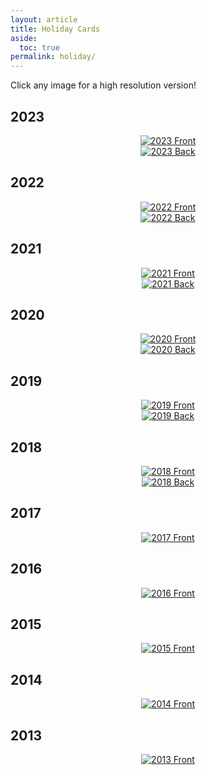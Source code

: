 ```yaml
---
layout: article
title: Holiday Cards
aside:
  toc: true
permalink: holiday/
---
```


Click any image for a high resolution version!

## 2023

<div class="grid-container">
  <div class="grid grid--py-3">
    <div class="cell cell--8">
      <center>
      <a href="/holiday/AdrianHolidayCard11_front.jpg">
        <img class="image-h image-h--xl" style="object-fit: contain" src="/holiday/preview/AdrianHolidayCard11_front.jpg" title="2023 Front"/>
      </a>
      </center>
    </div>
    <div class="cell cell--4">
      <center>
      <a href="/holiday/AdrianHolidayCard11_back.jpg">
        <img class="image-h image-h--xl" style="object-fit: contain" src="/holiday/preview/AdrianHolidayCard11_back.jpg" title="2023 Back"/>
      </a>
      </center>
    </div>
  </div>
</div>


## 2022

<div class="grid-container">
  <div class="grid grid--py-3">
    <div class="cell cell--8">
      <center>
      <a href="/holiday/AdrianHolidayCard10_front.jpg">
        <img class="image-h image-h--xl" style="object-fit: contain" src="/holiday/preview/AdrianHolidayCard10_front.jpg" title="2022 Front"/>
      </a>
      </center>
    </div>
    <div class="cell cell--4">
      <center>
      <a href="/holiday/AdrianHolidayCard10_back.jpg">
        <img class="image-h image-h--xl" style="object-fit: contain" src="/holiday/preview/AdrianHolidayCard10_back.jpg" title="2022 Back"/>
      </a>
      </center>
    </div>
  </div>
</div>

## 2021

<div class="grid-container">
  <div class="grid grid--py-3">
    <div class="cell cell--8">
      <center>
      <a href="/holiday/AdrianHolidayCard9_front.jpg">
        <img class="image-h image-h--xl" style="object-fit: contain" src="/holiday/preview/AdrianHolidayCard9_front.jpg" title="2021 Front"/>
      </a>
      </center>
    </div>
    <div class="cell cell--4">
      <center>
      <a href="/holiday/AdrianHolidayCard9_back.jpg">
        <img class="image-h image-h--xl" style="object-fit: contain" src="/holiday/preview/AdrianHolidayCard9_back.jpg" title="2021 Back"/>
      </a>
      </center>
    </div>
  </div>
</div>

## 2020

<div class="grid-container">
  <div class="grid grid--py-3">
    <div class="cell cell--8">
      <center>
      <a href="/holiday/AdrianHolidayCard8_front.jpg">
        <img class="image-h image-h--xl" style="object-fit: contain" src="/holiday/preview/AdrianHolidayCard8_front.jpg" title="2020 Front"/>
      </a>
      </center>
    </div>
    <div class="cell cell--4">
      <center>
      <a href="/holiday/AdrianHolidayCard8_back.jpg">
        <img class="image-h image-h--xl" style="object-fit: contain" src="/holiday/preview/AdrianHolidayCard8_back.jpg" title="2020 Back"/>
      </a>
      </center>
    </div>
  </div>
</div>

## 2019

<div class="grid-container">
  <div class="grid grid--py-3">
    <div class="cell cell--8">
      <center>
      <a href="/holiday/AdrianHolidayCard7_front.jpg">
        <img class="image-h image-h--xl" style="object-fit: contain" src="/holiday/preview/AdrianHolidayCard7_front.jpg" title="2019 Front"/>
      </a>
      </center>
    </div>
    <div class="cell cell--4">
      <center>
      <a href="/holiday/AdrianHolidayCard7_back.jpg">
        <img class="image-h image-h--xl" style="object-fit: contain" src="/holiday/preview/AdrianHolidayCard7_back.jpg" title="2019 Back"/>
      </a>
      </center>
    </div>
  </div>
</div>


## 2018

<div class="grid-container">
  <div class="grid grid--py-3">
    <div class="cell cell--8">
      <center>
      <a href="/holiday/AdrianHolidayCard6_front.jpg">
        <img class="image-h image-h--xl" style="object-fit: contain" src="/holiday/preview/AdrianHolidayCard6_front.jpg" title="2018 Front"/>
      </a>
      </center>
    </div>
    <div class="cell cell--4">
      <center>
      <a href="/holiday/AdrianHolidayCard6_back.jpg">
        <img class="image-h image-h--xl" style="object-fit: contain" src="/holiday/preview/AdrianHolidayCard6_back.jpg" title="2018 Back"/>
      </a>
      </center>
    </div>
  </div>
</div>

## 2017

<div class="grid-container">
  <div class="grid grid--py-3">
    <div class="cell cell--8">
      <center>
      <a href="/holiday/AdrianHolidayCard5_front.jpg">
        <img class="image-h image-h--xl" style="object-fit: contain" src="/holiday/preview/AdrianHolidayCard5_front.jpg" title="2017 Front"/>
      </a>
      </center>
    </div>
  </div>
</div>

## 2016

<div class="grid-container">
  <div class="grid grid--py-3">
    <div class="cell cell--8">
      <center>
      <a href="/holiday/AdrianHolidayCard4_front.jpg">
        <img class="image-h image-h--xl" style="object-fit: contain" src="/holiday/preview/AdrianHolidayCard4_front.jpg" title="2016 Front"/>
      </a>
      </center>
    </div>
  </div>
</div>

## 2015

<div class="grid-container">
  <div class="grid grid--py-3">
    <div class="cell cell--8">
      <center>
      <a href="/holiday/AdrianHolidayCard3_front.jpg">
        <img class="image-h image-h--xl" style="object-fit: contain" src="/holiday/preview/AdrianHolidayCard3_front.jpg" title="2015 Front"/>
      </a>
      </center>
    </div>
  </div>
</div>

## 2014

<div class="grid-container">
  <div class="grid grid--py-3">
    <div class="cell cell--8">
      <center>
      <a href="/holiday/AdrianHolidayCard2_front.jpg">
        <img class="image-h image-h--xl" style="object-fit: contain" src="/holiday/preview/AdrianHolidayCard2_front.jpg" title="2014 Front"/>
      </a>
      </center>
    </div>
  </div>
</div>

## 2013

<div class="grid-container">
  <div class="grid grid--py-3">
    <div class="cell cell--8">
      <center>
      <a href="/holiday/AdrianHolidayCard1_front.jpg">
        <img class="image-h image-h--xl" style="object-fit: contain" src="/holiday/preview/AdrianHolidayCard1_front.jpg" title="2013 Front"/>
      </a>
      </center>
    </div>
  </div>
</div>
